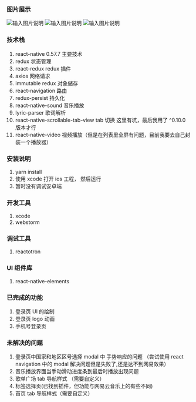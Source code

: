 ### 图片展示
![输入图片说明](https://images.gitee.com/uploads/images/2020/0317/164900_6228db23_2093191.gif "Mar-17-2020 16-48-47.gif")
![输入图片说明](https://images.gitee.com/uploads/images/2020/0317/164539_fe224162_2093191.gif "Mar-17-2020 16-45-21.gif")
![输入图片说明](https://images.gitee.com/uploads/images/2020/0317/164632_7a6c3033_2093191.gif "Mar-17-2020 16-46-18.gif")
### 技术栈
1. react-native 0.57.7 主要技术
2. redux 状态管理
3. react-redux redux 插件
4. axios 网络请求
5. immutable redux 对象储存
6. react-navigation 路由
7. redux-persist 持久化
8. react-native-sound 音乐播放
9. lyric-parser 歌词解析
10. react-native-scrollable-tab-view  tab 切换   这里有坑，最后我用了 ^0.10.0 版本才行
11. react-native-video 视频播放（但是在列表里全屏有问题，目前我要去自己封装一个播放器）

### 安装说明
1. yarn install
2. 使用 xcode 打开 ios 工程， 然后运行
3. 暂时没有调试安卓端

### 开发工具
1. xcode
2. webstorm

### 调试工具
1. reactotron

### UI 组件库
1. react-native-elements

### 已完成的功能
1. 登录页 UI 的绘制
2. 登录页 logo 动画
3. 手机号登录页


### 未解决的问题 
1. 登录页中国家和地区区号选择 modal 中 手势响应的问题 （尝试使用 react navigation 中的 modal 解决问题但是失败了,还是达不到网易效果）
2. 音乐播放界面当手动滑动进度条到最后时播放出现问题
3. 歌单广场 tab 导航样式 （需要自定义）
4. 标签选择页(已找到插件，但功能与网易云音乐上的有些不同)
5. 首页 tab 导航样式（需要自定义）

